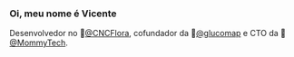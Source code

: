 ### Oi, meu nome é Vicente

Desenvolvedor no :deciduous_tree:[@CNCFlora](https://github.com/CNCFlora), cofundador da :apple:[@glucomap](https://github.com/glucomap) e CTO da :revolving_hearts:[@MommyTech](https://github.com/MommyTech).
